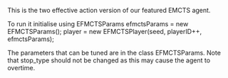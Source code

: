 This is the two effective action version of our featured EMCTS agent.

To run it initialise using
EFMCTSParams efmctsParams = new EFMCTSParams();
player = new EFMCTSPlayer(seed, playerID++, efmctsParams);

The parameters that can be tuned are in the class EFMCTSParams.
Note that stop_type should not be changed as this may cause the agent to overtime.